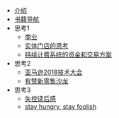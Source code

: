 * [介绍](README.md)
* [书籍导航](book.md)
* 思考1
  * [商业](think/biz.md)
  * [实体门店的思考](think/shop.md)
  * [持续计费系统的资金和交易方案](think/bill-system.md)
* 思考2
  * [亚马逊2018技术大会](think/aws-2018-shanghai.md)
  * [有赞新零售沙龙](think/new-retail.md)
* 思考3
  * [失控读后感](think/outofcontrol.md)
  * [stay hungry, stay foolish](think/stay-hungry.md)
